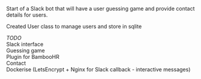 Start of a Slack bot that will have a user guessing game and provide contact details for users.

Created User class to manage users and store in sqlite

_TODO_  
Slack interface  
Guessing game  
Plugin for BambooHR  
Contact  
Dockerise (LetsEncrypt + Nginx for Slack callback - interactive messages)  
